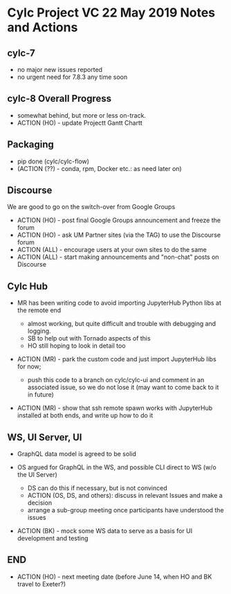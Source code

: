 # Cylc Project VC 22 May 2019 Notes and Actions

## cylc-7
- no major new issues reported
- no urgent need for 7.8.3 any time soon

## cylc-8 Overall Progress

- somewhat behind, but more or less on-track.
- ACTION (HO) - update Projectt Gantt Chartt

## Packaging

- pip done (cylc/cylc-flow)
- (ACTION (??) - conda, rpm, Docker etc.: as need later on)

## Discourse

We are good to go on the switch-over from Google Groups
 
- ACTION (HO) - post final Google Groups announcement and freeze the forum
- ACTION (HO) - ask UM Partner sites (via the TAG) to use the Discourse forum
- ACTION (ALL) - encourage users at your own sites to do the same
- ACTION (ALL) - start making announcements and "non-chat" posts on Discourse

## Cylc Hub

- MR has been writing code to avoid importing JupyterHub Python libs at the remote end
  - almost working, but quite difficult and trouble with debugging and logging.
  - SB to help out with Tornado aspects of this
  - HO still hoping to look in detail too

- ACTION (MR) - park the custom code and just import JupyterHub libs for now; 
  - push this code to a branch on cylc/cylc-ui and comment in an associated
    issue, so we do not lose it (may want to come back to it in future)

- ACTION (MR) - show that ssh remote spawn works with JupyterHub installed at
  both ends, and write up how to do it

## WS, UI Server, UI

- GraphQL data model is agreed to be solid

- OS argued for GraphQL in the WS, and possible CLI direct to WS (w/o the UI Server)
  - DS can do this if necessary, but is not convinced
  - ACTION (OS, DS, and others): discuss in relevant Issues and make a decision
   - arrange a sub-group meeting once participants have understood the issues

- ACTION (BK) - mock some WS data to serve as a basis for UI development and testing

## END

- ACTION (HO) - next meeting date (before June 14, when HO and BK travel to Exeter?)
